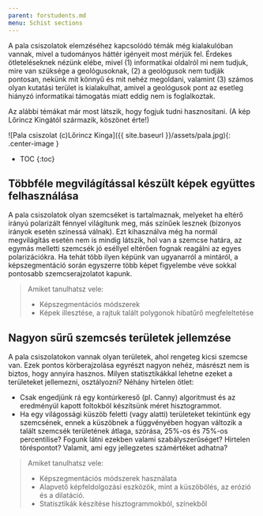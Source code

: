 ```yaml
---
parent: forstudents.md
menu: Schist sections
---
```


A pala csiszolatok elemzéséhez kapcsolódó témák még kialakulóban vannak, mivel a tudományos háttér igényeit most mérjük fel. Érdekes ötleteléseknek nézünk elébe, mivel (1) informatikai oldalról mi nem tudjuk, mire van szüksége a geológusoknak, (2) a geológusok nem tudják pontosan, nekünk mit könnyű és mit nehéz megoldani, valamint (3) számos olyan kutatási terület is kialakulhat, amivel a geológusok pont az esetleg hiányzó informatikai támogatás miatt eddig nem is foglalkoztak.

Az alábbi témákat már most látszik, hogy fogjuk tudni hasznosítani. (A kép Lőrincz Kingától származik, köszönet érte!)

![Pala csiszolat (c)Lőrincz Kinga]({{ site.baseurl }}/assets/pala.jpg){: .center-image }

* TOC
{:toc}

## Többféle megvilágítással készült képek együttes felhasználása

A pala csiszolatok olyan szemcséket is tartalmaznak, melyeket ha eltérő irányú polarizált fénnyel világítunk meg, más színűek lesznek (bizonyos irányok esetén színessá válnak). Ezt kihasználva még ha normál megvilágítás esetén nem is mindig látszik, hol van a szemcse határa, az egymás melletti szemcsék jó eséllyel eltérően fognak reagálni az egyes polarizációkra. Ha tehát több ilyen képünk van ugyanarról a mintáról, a képszegmentáció során egyszerre több képet figyelembe véve sokkal pontosabb szemcserajzolatot kapunk.

> Amiket tanulhatsz vele:
>
>   * Képszegmentációs módszerek
>   * Képek illesztése, a rajtuk talált polygonok hibatűrő megfeleltetése

## Nagyon sűrű szemcsés területek jellemzése

A pala csiszolatokon vannak olyan területek, ahol rengeteg kicsi szemcse van. Ezek pontos körberajzolása egyrészt nagyon nehéz, másrészt nem is biztos, hogy annyira hasznos. Milyen statisztikákkal lehetne ezeket a területeket jellemezni, osztályozni? Néhány hirtelen ötlet:

  * Csak engedjünk rá egy kontúrkereső (pl. Canny) algoritmust és az eredményül kapott foltokból készítsünk méret hisztogrammot.
  * Ha egy világossági küszöb feletti (vagy alatti) területeket tekintünk egy szemcsének, ennek a küszöbnek a függvényében hogyan változik a talált szemcsék területének átlaga, szórása, 25%-os és 75%-os percentilise? Fogunk látni ezekben valami szabályszerűséget? Hirtelen töréspontot? Valamit, ami egy jellegzetes számértéket adhatna?

> Amiket tanulhatsz vele:
>
>   * Képszegmentációs módszerek használata
>   * Alapvető képfeldolgozási eszközök, mint a küszöbölés, az erózió és a dilatáció.
>   * Statisztikák készítése hisztogrammokból, színekből
